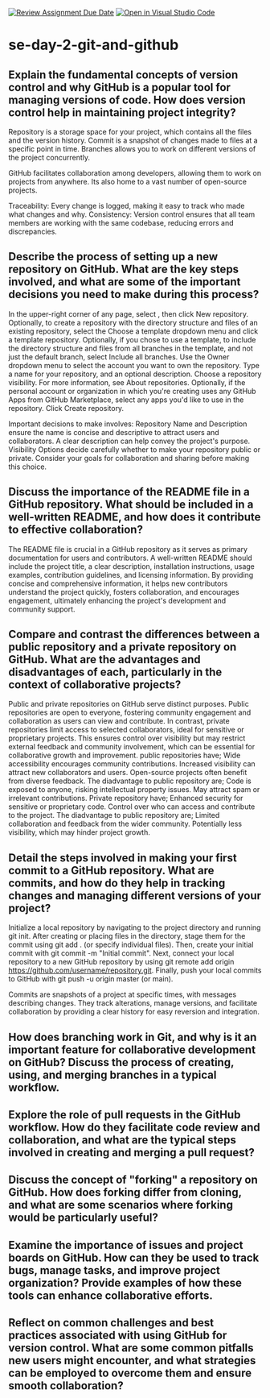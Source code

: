 [![Review Assignment Due Date](https://classroom.github.com/assets/deadline-readme-button-22041afd0340ce965d47ae6ef1cefeee28c7c493a6346c4f15d667ab976d596c.svg)](https://classroom.github.com/a/8wgCKhpZ)
[![Open in Visual Studio Code](https://classroom.github.com/assets/open-in-vscode-2e0aaae1b6195c2367325f4f02e2d04e9abb55f0b24a779b69b11b9e10269abc.svg)](https://classroom.github.com/online_ide?assignment_repo_id=18398732&assignment_repo_type=AssignmentRepo)
# se-day-2-git-and-github
## Explain the fundamental concepts of version control and why GitHub is a popular tool for managing versions of code. How does version control help in maintaining project integrity?
Repository is a storage space for your project, which contains all the files and the version history.
Commit is a snapshot of changes made to files at a specific point in time.
Branches allows you to work on different versions of the project concurrently. 

GitHub facilitates collaboration among developers, allowing them to work on projects from anywhere. Its also home to a vast number of open-source projects. 

Traceability: Every change is logged, making it easy to track who made what changes and why.
Consistency: Version control ensures that all team members are working with the same codebase, reducing errors and discrepancies.

## Describe the process of setting up a new repository on GitHub. What are the key steps involved, and what are some of the important decisions you need to make during this process?
In the upper-right corner of any page, select , then click New repository.
Optionally, to create a repository with the directory structure and files of an existing repository, select the Choose a template dropdown menu and click a template repository.
Optionally, if you chose to use a template, to include the directory structure and files from all branches in the template, and not just the default branch, select Include all branches.
Use the Owner dropdown menu to select the account you want to own the repository.
Type a name for your repository, and an optional description.
Choose a repository visibility. For more information, see About repositories.
Optionally, if the personal account or organization in which you're creating uses any GitHub Apps from GitHub Marketplace, select any apps you'd like to use in the repository.
Click Create repository.

Important decisions to make involves:
Repository Name and Description ensure the name is concise and descriptive to attract users and collaborators. A clear description can help convey the project's purpose.
Visibility Options decide carefully whether to make your repository public or private. Consider your goals for collaboration and sharing before making this choice.

## Discuss the importance of the README file in a GitHub repository. What should be included in a well-written README, and how does it contribute to effective collaboration?
The README file is crucial in a GitHub repository as it serves as primary documentation for users and contributors. A well-written README should include the project title, a clear description, installation instructions, usage examples, contribution guidelines, and licensing information. By providing concise and comprehensive information, it helps new contributors understand the project quickly, fosters collaboration, and encourages engagement, ultimately enhancing the project's development and community support.

## Compare and contrast the differences between a public repository and a private repository on GitHub. What are the advantages and disadvantages of each, particularly in the context of collaborative projects?
Public and private repositories on GitHub serve distinct purposes. Public repositories are open to everyone, fostering community engagement and collaboration as users can view and contribute. In contrast, private repositories limit access to selected collaborators, ideal for sensitive or proprietary projects. This ensures control over visibility but may restrict external feedback and community involvement, which can be essential for collaborative growth and improvement.
public repositories have;
Wide accessibility encourages community contributions.
Increased visibility can attract new collaborators and users.
Open-source projects often benefit from diverse feedback.
The diadvantage to public repository are; Code is exposed to anyone, risking intellectual property issues. May attract spam or irrelevant contributions.
Private repository have; 
Enhanced security for sensitive or proprietary code.
Control over who can access and contribute to the project.
The diadvantage to public repository are; Limited collaboration and feedback from the wider community. Potentially less visibility, which may hinder project growth.

## Detail the steps involved in making your first commit to a GitHub repository. What are commits, and how do they help in tracking changes and managing different versions of your project?
Initialize a local repository by navigating to the project directory and running git init.
After creating or placing files in the directory, stage them for the commit using git add . (or specify individual files). 
Then, create your initial commit with git commit -m "Initial commit". 
Next, connect your local repository to a new GitHub repository by using git remote add origin https://github.com/username/repository.git. 
Finally, push your local commits to GitHub with git push -u origin master (or main). 

Commits are snapshots of a project at specific times, with messages describing changes. They track alterations, manage versions, and facilitate collaboration by providing a clear history for easy reversion and integration.

## How does branching work in Git, and why is it an important feature for collaborative development on GitHub? Discuss the process of creating, using, and merging branches in a typical workflow.

## Explore the role of pull requests in the GitHub workflow. How do they facilitate code review and collaboration, and what are the typical steps involved in creating and merging a pull request?

## Discuss the concept of "forking" a repository on GitHub. How does forking differ from cloning, and what are some scenarios where forking would be particularly useful?

## Examine the importance of issues and project boards on GitHub. How can they be used to track bugs, manage tasks, and improve project organization? Provide examples of how these tools can enhance collaborative efforts.

## Reflect on common challenges and best practices associated with using GitHub for version control. What are some common pitfalls new users might encounter, and what strategies can be employed to overcome them and ensure smooth collaboration?
